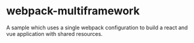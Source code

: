 # webpack-multiframework
A sample which uses a single webpack configuration to build a react and vue application with shared resources.

